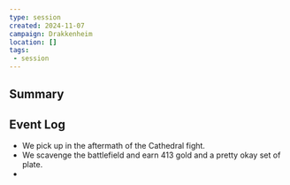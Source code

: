 ```yaml
---
type: session
created: 2024-11-07
campaign: Drakkenheim
location: []
tags:
 - session
---
```



## Summary

## Event Log

 - We pick up in the aftermath of the Cathedral fight.
 - We scavenge the battlefield and earn 413 gold and a pretty okay set of plate.
 - 

